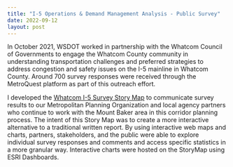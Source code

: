 ```yaml
---
title: "I-5 Operations & Demand Management Analysis - Public Survey"
date: 2022-09-12
layout: post
---
```


In October 2021, WSDOT worked in partnership with the Whatcom Council of Governments to engage the Whatcom County community in understanding transportation challenges and preferred strategies to address congestion and safety issues on the I-5 mainline in Whatcom County. Around 700 survey responses were received through the MetroQuest platform as part of this outreach effort. 

I developed the [Whatcom I-5 Survey Story Map][map] to communicate survey results to our Metropolitan Planning Organization and local agency partners who continue to work with the Mount Baker area in this corridor planning process. The intent of this Story Map was to create a more interactive alternative to a traditional written report. By using interactive web maps and charts, partners, stakeholders, and the public were able to explore individual survey responses and comments and access specific statistics in a more granular way. Interactive charts were hosted on the StoryMap using ESRI Dashboards. 






[map]:https://storymaps.arcgis.com/stories/befab669833e40bc92ec754e20d994cc
